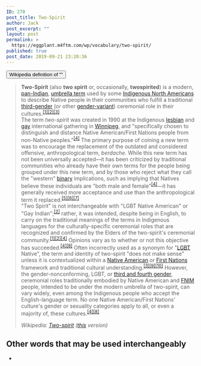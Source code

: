 ```yaml
---
ID: 270
post_title: Two-Spirit
author: Jack
post_excerpt: ""
layout: post
permalink: >
  https://eggplant.m4ftm.com/wp/vocabulary/two-spirit/
published: true
post_date: 2019-09-21 23:20:36
---
```

<!-- wp:kadence/accordion {"uniqueID":"_3f25d7-c7","startCollapsed":true,"linkPaneCollapse":false,"contentBorder":[0,0,0,0],"titleStyles":[{"size":[18,"",""],"sizeType":"px","lineHeight":[24,"",""],"lineType":"px","letterSpacing":"","family":"","google":"","style":"","weight":"","variant":"","subset":"","loadGoogle":true,"padding":[10,14,10,14],"marginTop":0,"color":"#555555","background":"#f2f2f2","border":["#555555","#555555","#555555","#555555"],"borderRadius":[0,0,0,0],"borderWidth":[0,0,0,0],"colorHover":"#444444","backgroundHover":"#eeeeee","borderHover":["#eeeeee","#eeeeee","#eeeeee","#eeeeee"],"colorActive":"#ffffff","backgroundActive":"#444444","borderActive":["#444444","#444444","#444444","#444444"],"textTransform":""}]} -->
<div class="wp-block-kadence-accordion alignnone"><div class="kt-accordion-wrap kt-accordion-wrap kt-accordion-id_3f25d7-c7 kt-accordion-has-2-panes kt-active-pane-0 kt-accordion-block kt-pane-header-alignment-left kt-accodion-icon-style-basic kt-accodion-icon-side-right" style="max-width:none"><div class="kt-accordion-inner-wrap" data-allow-multiple-open="true" data-start-open="none"><!-- wp:kadence/pane {"uniqueID":"_16caa6-68"} -->
<div class="wp-block-kadence-pane kt-accordion-pane kt-accordion-pane-1 kt-pane_16caa6-68"><div class="kt-accordion-header-wrap"><button class="kt-blocks-accordion-header kt-acccordion-button-label-show"><div class="kt-blocks-accordion-title-wrap"><span class="kt-blocks-accordion-title">Wikipedia definition of ""</span></div><div class="kt-blocks-accordion-icon-trigger"></div></button></div><div class="kt-accordion-panel"><div class="kt-accordion-panel-inner"><!-- wp:quote {"className":"is-style-default"} -->
<blockquote class="wp-block-quote is-style-default"><p><strong>Two-Spirit</strong> (also <strong>two spirit</strong> or, occasionally, <strong>twospirited</strong>) is a modern, <a href="https://en.wikipedia.org/wiki/Pan-Indianism">pan-Indian</a>, <a href="https://en.wikipedia.org/wiki/Umbrella_term">umbrella term</a> used by some <a href="https://en.wikipedia.org/wiki/Indigenous_peoples_of_the_Americas">Indigenous North Americans</a> to describe Native people in their communities who fulfill a traditional <a href="https://en.wikipedia.org/wiki/Third_gender">third-gender</a> (or other <a href="https://en.wikipedia.org/wiki/Gender_variance">gender-variant</a>) ceremonial role in their cultures.<sup><a href="https://en.wikipedia.org/wiki/Two-spirit#cite_note-Estrada-1">[1]</a><a href="https://en.wikipedia.org/wiki/Two-spirit#cite_note-NYT2-2">[2]</a><a href="https://en.wikipedia.org/wiki/Two-spirit#cite_note-NCIA-3">[3]</a></sup> <br>The term <em>two-spirit</em> was created in 1990 at the Indigenous <a href="https://en.wikipedia.org/wiki/Lesbian">lesbian</a> and <a href="https://en.wikipedia.org/wiki/Gay">gay</a> international gathering in <a href="https://en.wikipedia.org/wiki/Winnipeg">Winnipeg</a>, and "specifically chosen to distinguish and distance Native American/First Nations people from non-Native peoples."<sup><a href="https://en.wikipedia.org/wiki/Two-spirit#cite_note-de_Vries_2009-4">[4]</a></sup>  The primary purpose of coining a new term was to encourage the  replacement of the outdated and considered offensive, anthropological  term, <em>berdache.</em> While this new term has not been universally  accepted—it has been criticized by traditional communities who already  have their own terms for the people being grouped under this new term,  and by those who reject what they call the "western" <a href="https://en.wikipedia.org/wiki/Gender_binary">binary</a> implications, such as implying that Natives believe these individuals are "both male and female"<sup><a href="https://en.wikipedia.org/wiki/Two-spirit#cite_note-de_Vries_2009-4">[4]</a></sup>—it has generally received more acceptance and use than the anthropological term it replaced.<sup><a href="https://en.wikipedia.org/wiki/Two-spirit#cite_note-Pember1-5">[5]</a><a href="https://en.wikipedia.org/wiki/Two-spirit#cite_note-NativeOut101-6">[6]</a><a href="https://en.wikipedia.org/wiki/Two-spirit#cite_note-BMedicine-7">[7]</a></sup> <br>"Two Spirit" is not interchangeable with "LGBT Native American" or "Gay Indian";<sup><a href="https://en.wikipedia.org/wiki/Two-spirit#cite_note-NYT2-2">[2]</a></sup>  rather, it was intended, despite being in English, to carry on the  traditional meanings of the terms in Indigenous languages for the  culturally-specific ceremonial roles that are recognized and confirmed  by the Elders of the two-spirit's ceremonial community.<sup><a href="https://en.wikipedia.org/wiki/Two-spirit#cite_note-Estrada-1">[1]</a><a href="https://en.wikipedia.org/wiki/Two-spirit#cite_note-NYT2-2">[2]</a><a href="https://en.wikipedia.org/wiki/Two-spirit#cite_note-de_Vries_2009-4">[4]</a></sup> Opinions vary as to whether or not this objective has succeeded.<sup><a href="https://en.wikipedia.org/wiki/Two-spirit#cite_note-de_Vries_2009-4">[4]</a><a href="https://en.wikipedia.org/wiki/Two-spirit#cite_note-Pember-8">[8]</a></sup> Often incorrectly used as a synonym for "<a href="https://en.wikipedia.org/wiki/LGBT">LGBT</a> Native", the term and identity of two-spirit "does not make sense" unless it is contextualized within a <a href="https://en.wikipedia.org/wiki/Native_Americans_in_the_United_States">Native American</a> or <a href="https://en.wikipedia.org/wiki/First_Nations">First Nations</a> framework and traditional cultural understanding.<sup><a href="https://en.wikipedia.org/wiki/Two-spirit#cite_note-NCIA-3">[3]</a><a href="https://en.wikipedia.org/wiki/Two-spirit#cite_note-NYT1-9">[9]</a><a href="https://en.wikipedia.org/wiki/Two-spirit#cite_note-Vowel-1-10">[10]</a></sup> However, the gender-nonconforming, LGBT, or <a href="https://en.wikipedia.org/wiki/Third_gender">third and fourth gender</a>, ceremonial roles traditionally embodied by Native American and <a href="https://en.wikipedia.org/wiki/FNIM">FNIM</a>  people, intended to be under the modern umbrella of two-spirit, can  vary widely, even among the Indigenous people who accept the  English-language term. No one Native American/First Nations' culture's  gender or sexuality categories apply to all, or even a majority of,  these cultures.<sup><a href="https://en.wikipedia.org/wiki/Two-spirit#cite_note-de_Vries_2009-4">[4]</a><a href="https://en.wikipedia.org/wiki/Two-spirit#cite_note-Pember-8">[8]</a></sup> </p><cite>Wikipedia: <a href="https://en.wikipedia.org/wiki/Two-spirit">Two-spirit</a>  (<a href="https://en.wikipedia.org/w/index.php?title=Two-spirit&amp;oldid=914906855">this</a> version)</cite></blockquote>
<!-- /wp:quote -->

<!-- wp:paragraph -->
<p></p>
<!-- /wp:paragraph --></div></div></div>
<!-- /wp:kadence/pane --></div></div></div>
<!-- /wp:kadence/accordion -->

<!-- wp:heading -->
<h2>Other words that may be used interchangeably</h2>
<!-- /wp:heading -->

<!-- wp:list -->
<ul><li></li></ul>
<!-- /wp:list -->